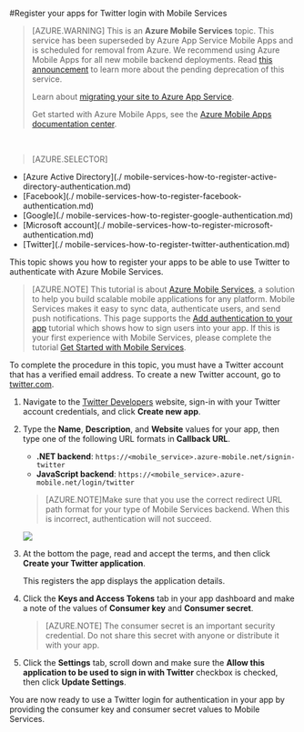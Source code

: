 <properties
	pageTitle="Register for Twitter authentication | Microsoft Azure"
	description="Learn how to use Twitter authentication with your Azure Mobile Services application."
	services="mobile-services"
	documentationCenter=""
	authors="ggailey777"
	manager="dwrede"
	editor=""/>


<tags 
	ms.service="mobile-services" 
	ms.workload="mobile" 
	ms.tgt_pltfrm="na" 
	ms.devlang="multiple" 
	ms.topic="article" 
	ms.date="07/21/2016" 
	ms.author="glenga"/>

#Register your apps for Twitter login with Mobile Services

>[AZURE.WARNING] This is an **Azure Mobile Services** topic.  This service has been superseded by Azure App Service Mobile Apps and is scheduled for removal from Azure.  We recommend using Azure Mobile Apps for all new mobile backend deployments.  Read [this announcement](https://azure.microsoft.com/blog/transition-of-azure-mobile-services/) to learn more about the pending deprecation of this service.  
> 
> Learn about [migrating your site to Azure App Service](https://azure.microsoft.com/en-us/documentation/articles/app-service-mobile-migrating-from-mobile-services/).
>
> Get started with Azure Mobile Apps, see the [Azure Mobile Apps documentation center](https://azure.microsoft.com/documentation/learning-paths/appservice-mobileapps/).

&nbsp;


> [AZURE.SELECTOR]
- [Azure Active Directory](./
mobile-services-how-to-register-active-directory-authentication.md)
- [Facebook](./
mobile-services-how-to-register-facebook-authentication.md)
- [Google](./
mobile-services-how-to-register-google-authentication.md)
- [Microsoft account](./
mobile-services-how-to-register-microsoft-authentication.md)
- [Twitter](./
mobile-services-how-to-register-twitter-authentication.md)

This topic shows you how to register your apps to be able to use Twitter to authenticate with Azure Mobile Services.

>[AZURE.NOTE] This tutorial is about [Azure Mobile Services](https://azure.microsoft.com/services/mobile-services/), a solution to help you build scalable mobile applications for any platform. Mobile Services makes it easy to sync data, authenticate users, and send push notifications. This page supports the [Add authentication to your app](mobile-services-ios-get-started-users.md) tutorial which shows how to sign users into your app. If this is your first experience with Mobile Services, please complete the tutorial [Get Started with Mobile Services](mobile-services-ios-get-started.md).

To complete the procedure in this topic, you must have a Twitter account that has a verified email address. To create a new Twitter account, go to <a href="http://go.microsoft.com/fwlink/p/?LinkID=268287" target="_blank">twitter.com</a>.

1. Navigate to the [Twitter Developers](http://go.microsoft.com/fwlink/p/?LinkId=268300) website, sign-in with your Twitter account credentials, and click **Create new app**.

2. Type the **Name**, **Description**, and **Website** values for your app, then type one of the following URL formats in **Callback URL**.

	+ **.NET backend**: `https://<mobile_service>.azure-mobile.net/signin-twitter`
	+ **JavaScript backend**: `https://<mobile_service>.azure-mobile.net/login/twitter`

	 >[AZURE.NOTE]Make sure that you use the correct redirect URL path format for your type of Mobile Services backend. When this is incorrect, authentication will not succeed.
	&nbsp;

   	![][2]

3.  At the bottom the page, read and accept the terms, and then click **Create your Twitter application**.

   	This registers the app displays the application details.

6. Click the **Keys and Access Tokens** tab in your app dashboard and make a note of the values of **Consumer key** and **Consumer secret**.

    > [AZURE.NOTE] The consumer secret is an important security credential. Do not share this secret with anyone or distribute it with your app.

7. Click the **Settings** tab, scroll down and make sure the **Allow this application to be used to sign in with Twitter** checkbox is checked, then click **Update Settings**.

You are now ready to use a Twitter login for authentication in your app by providing the consumer key and consumer secret values to Mobile Services.

<!-- Anchors. -->

<!-- Images. -->
[1]: ./media/mobile-services-how-to-register-twitter-authentication/mobile-services-twitter-developers.png
[2]: ./media/mobile-services-how-to-register-twitter-authentication/mobile-services-twitter-register-app1.png

<!-- URLs. -->

[Twitter Developers]: http://go.microsoft.com/fwlink/p/?LinkId=268300
[Get started with authentication]: https://azure.microsoft.com/develop/mobile/tutorials/get-started-with-users-dotnet/

